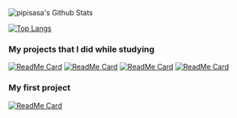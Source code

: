 <img alt="pipisasa's Github Stats" src="https://github-readme-stats.vercel.app/api?username=pipisasa&show_icons=true&hide_border=true">

[![Top Langs](https://github-readme-stats.vercel.app/api/top-langs/?username=pipisasa&layout=compact&hide_border=true)](https://github.com/pipisasa)

### My projects that I did while studying

[![ReadMe Card](https://github-readme-stats.vercel.app/api/pin/?username=pipisasa&repo=tanks_2.0&hide_border=true)](https://github.com/pipisasa/tanks_2.0)
[![ReadMe Card](https://github-readme-stats.vercel.app/api/pin/?username=pipisasa&repo=feed-the-kittens&hide_border=true)](https://github.com/pipisasa/feed-the-kittens)
[![ReadMe Card](https://github-readme-stats.vercel.app/api/pin/?username=pipisasa&repo=swapi&hide_border=true)](https://github.com/pipisasa/swapi)
[![ReadMe Card](https://github-readme-stats.vercel.app/api/pin/?username=pipisasa&repo=fibonacci&hide_border=true)](https://github.com/pipisasa/fibonacci)

### My first project 
[![ReadMe Card](https://github-readme-stats.vercel.app/api/pin/?username=pipisasa&repo=the_Bivvi_Hostel_LandingPage&hide_border=true)](https://github.com/pipisasa/the_Bivvi_Hostel_LandingPage)


